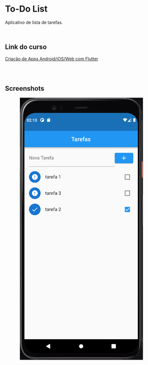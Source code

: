 <h1>To-Do List</h1>

<p>Aplicativo de lista de tarefas.</p>

<br>

<h2>Link do curso</h2>
<a href="https://www.udemy.com/course/curso-completo-flutter-app-android-ios/">
Criação de Apps Android/iOS/Web com Flutter
</a>

<br><br>

<h2>Screenshots</h2>
<div align="center">
    <img  src="https://raw.githubusercontent.com/DouglasLeal/flutter-lista-de-tarefas-udemy-daniel-ciolfi/main/screenshots/tela.png">
</div>